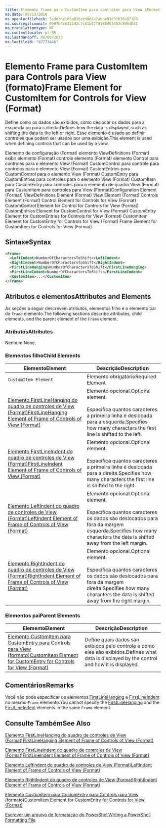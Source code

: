 ```yaml
---
title: Elemento frame para CustomItem para controles para View (Format) | Microsoft Docs
ms.date: 09/13/2016
ms.openlocfilehash: 5ade36c183a026cb9001a2abbe91d31638a87108
ms.sourcegitcommit: 0907b8c6322d2c7c61b17f8168d53452c8964b41
ms.translationtype: MT
ms.contentlocale: pt-BR
ms.lasthandoff: 08/05/2020
ms.locfileid: "87773446"
---
```

# <a name="frame-element-for-customitem-for-controls-for-view-format"></a><span data-ttu-id="2f062-102">Elemento Frame para CustomItem para Controls para View (formato)</span><span class="sxs-lookup"><span data-stu-id="2f062-102">Frame Element for CustomItem for Controls for View (Format)</span></span>

<span data-ttu-id="2f062-103">Define como os dados são exibidos, como deslocar os dados para a esquerda ou para a direita.</span><span class="sxs-lookup"><span data-stu-id="2f062-103">Defines how the data is displayed, such as shifting the data to the left or right.</span></span> <span data-ttu-id="2f062-104">Esse elemento é usado ao definir controles que podem ser usados por uma exibição.</span><span class="sxs-lookup"><span data-stu-id="2f062-104">This element is used when defining controls that can be used by a view.</span></span>

<span data-ttu-id="2f062-105">Elemento de configuração (Format) elemento ViewDefinitions (Format) exibir elemento (Format) controle elemento (Format) elemento Control para controles para o elemento View (Format) CustomControl para controle para controles para o elemento View (Format) CustomEntries para CustomControl para o elemento View (Format) CustomEntry para CustomEntries para controles para o elemento View (Format) CustomItem para CustomEntry para controles para o elemento de quadro View (Format) para CustomItem para controles para View (Format)</span><span class="sxs-lookup"><span data-stu-id="2f062-105">Configuration Element (Format) ViewDefinitions Element (Format) View Element (Format) Controls Element (Format) Control Element for Controls for View (Format) CustomControl Element for Control for Controls for View (Format) CustomEntries Element for CustomControl for View (Format) CustomEntry Element for CustomEntries for Controls for View (Format) CustomItem Element for CustomEntry for Controls for View (Format) Frame Element for CustomItem for Controls for View (Format)</span></span>

## <a name="syntax"></a><span data-ttu-id="2f062-106">Sintaxe</span><span class="sxs-lookup"><span data-stu-id="2f062-106">Syntax</span></span>

```xml
<Frame>
  <LeftIndent>NumberOfCharactersToShift</LeftIndent>
  <RightIndent>NumberOfCharactersToShift</RightIndent>
  <FirstLineHanging>NumberOfCharactersToShift</FirstLineHanging>
  <FirstLineIndent>NumberOfCharactersToShift</FirstLineIndent>
  <CustomItem>...</CustomItem>
</Frame>
```

## <a name="attributes-and-elements"></a><span data-ttu-id="2f062-107">Atributos e elementos</span><span class="sxs-lookup"><span data-stu-id="2f062-107">Attributes and Elements</span></span>

<span data-ttu-id="2f062-108">As seções a seguir descrevem atributos, elementos filho e o elemento pai do `Frame` elemento.</span><span class="sxs-lookup"><span data-stu-id="2f062-108">The following sections describe attributes, child elements, and the parent element of the `Frame` element.</span></span>

### <a name="attributes"></a><span data-ttu-id="2f062-109">Atributos</span><span class="sxs-lookup"><span data-stu-id="2f062-109">Attributes</span></span>

<span data-ttu-id="2f062-110">Nenhum.</span><span class="sxs-lookup"><span data-stu-id="2f062-110">None.</span></span>

### <a name="child-elements"></a><span data-ttu-id="2f062-111">Elementos filho</span><span class="sxs-lookup"><span data-stu-id="2f062-111">Child Elements</span></span>

|<span data-ttu-id="2f062-112">Elemento</span><span class="sxs-lookup"><span data-stu-id="2f062-112">Element</span></span>|<span data-ttu-id="2f062-113">Descrição</span><span class="sxs-lookup"><span data-stu-id="2f062-113">Description</span></span>|
|-------------|-----------------|
|`CustomItem Element`|<span data-ttu-id="2f062-114">Elemento obrigatório</span><span class="sxs-lookup"><span data-stu-id="2f062-114">Required Element</span></span>|
|[<span data-ttu-id="2f062-115">Elemento FirstLineHanging do quadro de controles de View (Format)</span><span class="sxs-lookup"><span data-stu-id="2f062-115">FirstLineHanging Element of Frame of Controls of View (Format)</span></span>](./firstlinehanging-element-for-frame-for-controls-for-view-format.md)|<span data-ttu-id="2f062-116">Elemento opcional.</span><span class="sxs-lookup"><span data-stu-id="2f062-116">Optional element.</span></span><br /><br /> <span data-ttu-id="2f062-117">Especifica quantos caracteres a primeira linha é deslocada para a esquerda.</span><span class="sxs-lookup"><span data-stu-id="2f062-117">Specifies how many characters the first line is shifted to the left.</span></span>|
|[<span data-ttu-id="2f062-118">Elemento FirstLineIndent do quadro de controles de View (Format)</span><span class="sxs-lookup"><span data-stu-id="2f062-118">FirstLineIndent Element of Frame of Controls of View (Format)</span></span>](./firstlineindent-element-for-frame-for-controls-for-view-format.md)|<span data-ttu-id="2f062-119">Elemento opcional.</span><span class="sxs-lookup"><span data-stu-id="2f062-119">Optional element.</span></span><br /><br /> <span data-ttu-id="2f062-120">Especifica quantos caracteres a primeira linha é deslocada para a direita.</span><span class="sxs-lookup"><span data-stu-id="2f062-120">Specifies how many characters the first line is shifted to the right.</span></span>|
|[<span data-ttu-id="2f062-121">Elemento LeftIndent do quadro de controles de View (Format)</span><span class="sxs-lookup"><span data-stu-id="2f062-121">LeftIndent Element of Frame of Controls of View (Format)</span></span>](./leftindent-element-for-frame-for-controls-for-view-format.md)|<span data-ttu-id="2f062-122">Elemento opcional.</span><span class="sxs-lookup"><span data-stu-id="2f062-122">Optional element.</span></span><br /><br /> <span data-ttu-id="2f062-123">Especifica quantos caracteres os dados são deslocados para fora da margem esquerda.</span><span class="sxs-lookup"><span data-stu-id="2f062-123">Specifies how many characters the data is shifted away from the left margin.</span></span>|
|[<span data-ttu-id="2f062-124">Elemento RightIndent do quadro de controles de View (Format)</span><span class="sxs-lookup"><span data-stu-id="2f062-124">RightIndent Element of Frame of Controls of View (Format)</span></span>](./rightindent-element-for-frame-for-controls-for-view-format.md)|<span data-ttu-id="2f062-125">Elemento opcional.</span><span class="sxs-lookup"><span data-stu-id="2f062-125">Optional element.</span></span><br /><br /> <span data-ttu-id="2f062-126">Especifica quantos caracteres os dados são deslocados para fora da margem direita.</span><span class="sxs-lookup"><span data-stu-id="2f062-126">Specifies how many characters the data is shifted away from the right margin.</span></span>|

### <a name="parent-elements"></a><span data-ttu-id="2f062-127">Elementos pai</span><span class="sxs-lookup"><span data-stu-id="2f062-127">Parent Elements</span></span>

|<span data-ttu-id="2f062-128">Elemento</span><span class="sxs-lookup"><span data-stu-id="2f062-128">Element</span></span>|<span data-ttu-id="2f062-129">Descrição</span><span class="sxs-lookup"><span data-stu-id="2f062-129">Description</span></span>|
|-------------|-----------------|
|[<span data-ttu-id="2f062-130">Elemento CustomItem para CustomEntry para Controls para View (formato)</span><span class="sxs-lookup"><span data-stu-id="2f062-130">CustomItem Element for CustomEntry for Controls for View (Format)</span></span>](./customitem-element-for-customentry-for-controls-for-view-format.md)|<span data-ttu-id="2f062-131">Define quais dados são exibidos pelo controle e como eles são exibidos.</span><span class="sxs-lookup"><span data-stu-id="2f062-131">Defines what data is displayed by the control and how it is displayed.</span></span>|

## <a name="remarks"></a><span data-ttu-id="2f062-132">Comentários</span><span class="sxs-lookup"><span data-stu-id="2f062-132">Remarks</span></span>

<span data-ttu-id="2f062-133">Você não pode especificar os elementos [FirstLineHanging](./firstlinehanging-element-for-frame-for-controls-for-view-format.md) e [FirstLineIndent](./firstlineindent-element-for-frame-for-controls-for-view-format.md) no mesmo `Frame` elemento.</span><span class="sxs-lookup"><span data-stu-id="2f062-133">You cannot specify the [FirstLineHanging](./firstlinehanging-element-for-frame-for-controls-for-view-format.md) and the [FirstLineIndent](./firstlineindent-element-for-frame-for-controls-for-view-format.md) elements in the same `Frame` element.</span></span>

## <a name="see-also"></a><span data-ttu-id="2f062-134">Consulte Também</span><span class="sxs-lookup"><span data-stu-id="2f062-134">See Also</span></span>

[<span data-ttu-id="2f062-135">Elemento FirstLineHanging do quadro de controles de View (Format)</span><span class="sxs-lookup"><span data-stu-id="2f062-135">FirstLineHanging Element of Frame of Controls of View (Format)</span></span>](./firstlinehanging-element-for-frame-for-controls-for-view-format.md)

[<span data-ttu-id="2f062-136">Elemento FirstLineIndent do quadro de controles de View (Format)</span><span class="sxs-lookup"><span data-stu-id="2f062-136">FirstLineIndent Element of Frame of Controls of View (Format)</span></span>](./firstlineindent-element-for-frame-for-controls-for-view-format.md)

[<span data-ttu-id="2f062-137">Elemento LeftIndent do quadro de controles de View (Format)</span><span class="sxs-lookup"><span data-stu-id="2f062-137">LeftIndent Element of Frame of Controls of View (Format)</span></span>](./leftindent-element-for-frame-for-controls-for-view-format.md)

[<span data-ttu-id="2f062-138">Elemento RightIndent do quadro de controles de View (Format)</span><span class="sxs-lookup"><span data-stu-id="2f062-138">RightIndent Element of Frame of Controls of View (Format)</span></span>](./rightindent-element-for-frame-for-controls-for-view-format.md)

[<span data-ttu-id="2f062-139">Elemento CustomItem para CustomEntry para Controls para View (formato)</span><span class="sxs-lookup"><span data-stu-id="2f062-139">CustomItem Element for CustomEntry for Controls for View (Format)</span></span>](./customitem-element-for-customentry-for-controls-for-view-format.md)

[<span data-ttu-id="2f062-140">Escrever um arquivo de formatação do PowerShell</span><span class="sxs-lookup"><span data-stu-id="2f062-140">Writing a PowerShell Formatting File</span></span>](./writing-a-powershell-formatting-file.md)
